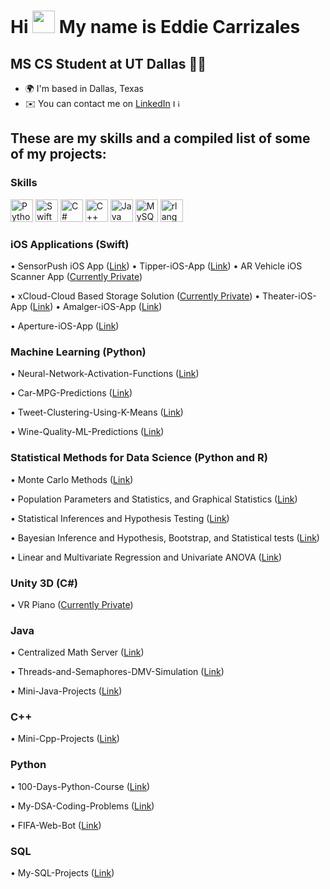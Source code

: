 Hi <img src="https://user-images.githubusercontent.com/18350557/176309783-0785949b-9127-417c-8b55-ab5a4333674e.gif" width="36" height="36" /> My name is Eddie Carrizales
========================================================================================================================================

MS CS Student at UT Dallas 👨‍💻
--------------------------------

* 🌍 I'm based in Dallas, Texas
* ✉️ You can contact me on [LinkedIn](https://www.linkedin.com/in/eddiecarrizales/) <a href="https://www.linkedin.com/in/eddiecarrizales/" target="_blank" rel="noreferrer"><img src="https://raw.githubusercontent.com/danielcranney/readme-generator/main/public/icons/socials/linkedin.svg" width="12" height="12" alt="LinkedIn" /></a>

These are my skills and a compiled list of some of my projects:
--------------------------------

### Skills

<p align="left">
<a href="https://www.python.org/" target="_blank" rel="noreferrer"><img src="https://raw.githubusercontent.com/danielcranney/readme-generator/main/public/icons/skills/python-colored.svg" width="36" height="36" alt="Python" /></a>
<a href="https://developer.apple.com/swift/" target="_blank" rel="noreferrer"><img src="https://raw.githubusercontent.com/danielcranney/readme-generator/main/public/icons/skills/swift-colored.svg" width="36" height="36" alt="Swift" /></a>
<a href="https://docs.microsoft.com/en-us/dotnet/csharp/" target="_blank" rel="noreferrer"><img src="https://raw.githubusercontent.com/danielcranney/readme-generator/main/public/icons/skills/csharp-colored.svg" width="36" height="36" alt="C#" /></a>
<a href="https://docs.microsoft.com/en-us/cpp/?view=msvc-170" target="_blank" rel="noreferrer"><img src="https://raw.githubusercontent.com/danielcranney/readme-generator/main/public/icons/skills/cplusplus-colored.svg" width="36" height="36" alt="C++" /></a>
<a href="https://www.oracle.com/java/" target="_blank" rel="noreferrer"><img src="https://raw.githubusercontent.com/danielcranney/readme-generator/main/public/icons/skills/java-colored.svg" width="36" height="36" alt="Java" /></a>
<a href="https://www.mysql.com/" target="_blank" rel="noreferrer"><img src="https://raw.githubusercontent.com/danielcranney/readme-generator/main/public/icons/skills/mysql-colored.svg" width="36" height="36" alt="MySQL" /></a>
<a href="https://www.r-project.org/" target="_blank" rel="noreferrer"><img src="https://raw.githubusercontent.com/danielcranney/readme-generator/main/public/icons/skills/rlang-colored.svg" width="36" height="36" alt="rlang" /></a>
</p>

### iOS Applications (Swift)

•	SensorPush iOS App  ([Link](https://github.com/Eddie-Carrizales/SensorPush-IOS-App))  •	Tipper-iOS-App ([Link](https://github.com/Eddie-Carrizales/Tipper-IOS-App))  •	AR Vehicle iOS Scanner App ([Currently Private](https://github.com/Eddie-Carrizales/AR-Vehicle-Scanner-IOS-App))

•	xCloud-Cloud Based Storage Solution ([Currently Private](https://github.com/Eddie-Carrizales/xCloud))  •	Theater-iOS-App ([Link](https://github.com/Eddie-Carrizales/Theater-IOS-App))  •	Amalger-iOS-App ([Link](https://github.com/Eddie-Carrizales/Amalger-IOS-App))

•	Aperture-iOS-App ([Link](https://github.com/Eddie-Carrizales/Aperture-IOS-App))

### Machine Learning (Python)

•	Neural-Network-Activation-Functions ([Link](https://github.com/Eddie-Carrizales/Neural-Network-Activation-Functions))

•	Car-MPG-Predictions ([Link](https://github.com/Eddie-Carrizales/Car-MPG-Predictions))

•	Tweet-Clustering-Using-K-Means ([Link](https://github.com/Eddie-Carrizales/Tweet-Clustering-Using-K-Means))

•	Wine-Quality-ML-Predictions ([Link](https://github.com/Eddie-Carrizales/Wine-Quality-ML-Predictions))

### Statistical Methods for Data Science (Python and R)
•	Monte Carlo Methods ([Link](https://github.com/Eddie-Carrizales/Monte-Carlo-Methods))

•	Population Parameters and Statistics, and Graphical Statistics ([Link](https://github.com/Eddie-Carrizales/Population-Parameters-and-Statistics-and-Graphical-Statistics))

•	Statistical Inferences and Hypothesis Testing ([Link](https://github.com/Eddie-Carrizales/))

•	Bayesian Inference and Hypothesis, Bootstrap, and Statistical tests ([Link](https://github.com/Eddie-Carrizales/))

•	Linear and Multivariate Regression and Univariate ANOVA ([Link](https://github.com/Eddie-Carrizales/))

### Unity 3D (C#)

•	VR Piano ([Currently Private](https://github.com/Eddie-Carrizales/VR-Piano))

### Java 

•	Centralized Math Server ([Link](https://github.com/Eddie-Carrizales/Centralized-Math-Server))

•	Threads-and-Semaphores-DMV-Simulation ([Link](https://github.com/Eddie-Carrizales/Threads-and-Semaphores-DMV-Simulation))

•	Mini-Java-Projects ([Link](https://github.com/Eddie-Carrizales/Mini-Java-Projects))

### C++ 

•	Mini-Cpp-Projects ([Link](https://github.com/Eddie-Carrizales/Mini-Cpp-Projects))

### Python 

•	100-Days-Python-Course ([Link](https://github.com/Eddie-Carrizales/100-Days-Python-Course))

•	My-DSA-Coding-Problems ([Link](https://github.com/Eddie-Carrizales/My-DSA-Coding-Problems))

•	FIFA-Web-Bot ([Link](https://github.com/Eddie-Carrizales/FIFA-Web-Bot))

### SQL

•	My-SQL-Projects ([Link](https://github.com/Eddie-Carrizales/My-SQL-Projects))
